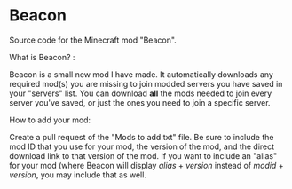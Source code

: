 # Beacon
Source code for the Minecraft mod "Beacon". 

What is Beacon? :

Beacon is a small new mod I have made. It automatically downloads any required mod(s) you are missing to join modded servers you have saved in your "servers" list. You can download **all** the mods needed to join every server you've saved, or just the ones you need to join a specific server.


How to add your mod:

Create a pull request of the "Mods to add.txt" file. Be sure to include the mod ID that you use for your mod,
the version of the mod, and the direct download link to that version of the mod. If you want to include an "alias"
for your mod (where Beacon will display *alias* + *version* instead of *modid* + *version*, you may include that as well.
